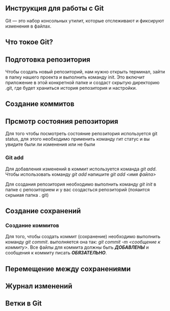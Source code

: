 ## Инструкция для работы с Git
Git — это набор консольных утилит, которые отслеживают и фиксируют изменения в файлах. 


## Что токое Git?

## Подготовка репозитория

Чтобы создать новый репозиторий, нам нужно открыть терминал, зайти в папку нашего проекта и выполнить команду init. Это включит приложение в этой конкретной папке и создаст скрытую директорию .git, где будет храниться история репозитория и настройки.



## Создание коммитов

## Прсмотр состояния репозитория
Для того чтобы посмотреть состояние репозитория используется git status, для этого необходимо применить команду гит статус и вы увидите были ли изменения или не были

### Git add
Для добавления изменений в коммит используется команда *git add*. Чтобы использовать команду *git add* напишите *git add <имя файла>*

Для создания репозитория необходимо выполнить команду *git init* в папке с репозиторием и у вас создасться репозиторий (пояаится скрыиая папка . git)
## Создание сохранений

### Создание коммитов
Для того, чтобы создать коммит (сохранение) необходимо выполнить команду *git commit*. выполняется она так: *git commit -m <сообщение к коммиту>*. Все файлы для коммита должны быть ***ДОБАВЛЕНЫ*** и сообщения к коммиту писать ***ОБЯЗАТЕЛЬНО***.



## Перемещение между сохранениями

## Журнал изменений

## Ветки в Git

